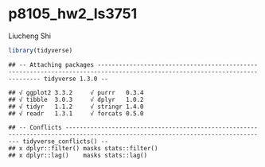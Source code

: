 p8105\_hw2\_ls3751
================
Liucheng Shi

``` r
library(tidyverse)
```

    ## -- Attaching packages ---------------------------------------------------------------------------------------------------------------------------- tidyverse 1.3.0 --

    ## √ ggplot2 3.3.2     √ purrr   0.3.4
    ## √ tibble  3.0.3     √ dplyr   1.0.2
    ## √ tidyr   1.1.2     √ stringr 1.4.0
    ## √ readr   1.3.1     √ forcats 0.5.0

    ## -- Conflicts ------------------------------------------------------------------------------------------------------------------------------- tidyverse_conflicts() --
    ## x dplyr::filter() masks stats::filter()
    ## x dplyr::lag()    masks stats::lag()
